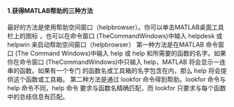 #### 1.获得MATLAB帮助的三种方法

最好的方法是使用帮助空间窗口（helpbrowser）。你可以单击MATLAB桌面工具栏上的图标 ，也可以在命令窗口 (TheCommandWindows)中输入 helpdesk 或 helpwin 来启动帮助空间窗口（helpbrowser）
   第一种方法是在MATLAB 命令窗口 (The Command Windows)中输入 help 或 help 和所需要的函数的名字。如果你在命令窗口 (TheCommandWindows)中只输入 help，MATLAB 将会显示一连串的函数。如果有一个专门 的函数名或工具箱的名字包含在内，那么 help 将会提供这个函数或工具箱。 
   第二种方法是通过 lookfor 命令得到帮助。lookfor 命令与 help 命令不同，help 命令 要求与函数名精确匹配，而 lookfor 只要求与每个函数中的总结信息有匹配。